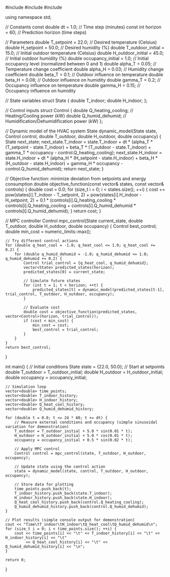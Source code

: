 #include <iostream>
#include <vector>
#include <cmath>

using namespace std;

// Constants
const double dt = 1.0; // Time step (minutes)
const int horizon = 60; // Prediction horizon (time steps)

// Parameters
double T_setpoint = 22.0; // Desired temperature (Celsius)
double H_setpoint = 50.0; // Desired humidity (%)
double T_outdoor_initial = 15.0; // Initial outdoor temperature (Celsius)
double H_outdoor_initial = 45.0; // Initial outdoor humidity (%)
double occupancy_initial = 1.0; // Initial occupancy level (normalized between 0 and 1)
double alpha_T = 0.05; // Temperature change coefficient
double alpha_H = 0.03; // Humidity change coefficient
double beta_T = 0.1; // Outdoor influence on temperature
double beta_H = 0.08; // Outdoor influence on humidity
double gamma_T = 0.2; // Occupancy influence on temperature
double gamma_H = 0.15; // Occupancy influence on humidity

// State variables
struct State {
    double T_indoor;
    double H_indoor;
};

// Control inputs
struct Control {
    double Q_heating_cooling; // Heating/Cooling power (kW)
    double Q_humid_dehumid; // Humidification/Dehumidification power (kW)
};

// Dynamic model of the HVAC system
State dynamic_model(State state, Control control, double T_outdoor, double H_outdoor, double occupancy) {
    State next_state;
    next_state.T_indoor = state.T_indoor + dt * (alpha_T * (T_setpoint - state.T_indoor) +
                                                beta_T * (T_outdoor - state.T_indoor) +
                                                gamma_T * occupancy -
                                                control.Q_heating_cooling);
    next_state.H_indoor = state.H_indoor + dt * (alpha_H * (H_setpoint - state.H_indoor) +
                                                beta_H * (H_outdoor - state.H_indoor) +
                                                gamma_H * occupancy -
                                                control.Q_humid_dehumid);
    return next_state;
}

// Objective function: minimize deviation from setpoints and energy consumption
double objective_function(const vector<State>& states, const vector<Control>& controls) {
    double cost = 0.0;
    for (size_t i = 0; i < states.size(); ++i) {
        cost += pow(states[i].T_indoor - T_setpoint, 2) + pow(states[i].H_indoor - H_setpoint, 2) + 
                0.1 * (controls[i].Q_heating_cooling * controls[i].Q_heating_cooling + 
                       controls[i].Q_humid_dehumid * controls[i].Q_humid_dehumid);
    }
    return cost;
}

// MPC controller
Control mpc_control(State current_state, double T_outdoor, double H_outdoor, double occupancy) {
    Control best_control;
    double min_cost = numeric_limits<double>::max();

    // Try different control actions
    for (double q_heat_cool = -1.0; q_heat_cool <= 1.0; q_heat_cool += 0.2) {
        for (double q_humid_dehumid = -1.0; q_humid_dehumid <= 1.0; q_humid_dehumid += 0.2) {
            Control trial_control = {q_heat_cool, q_humid_dehumid};
            vector<State> predicted_states(horizon);
            predicted_states[0] = current_state;

            // Simulate future states
            for (int t = 1; t < horizon; ++t) {
                predicted_states[t] = dynamic_model(predicted_states[t-1], trial_control, T_outdoor, H_outdoor, occupancy);
            }

            // Evaluate cost
            double cost = objective_function(predicted_states, vector<Control>(horizon, trial_control));
            if (cost < min_cost) {
                min_cost = cost;
                best_control = trial_control;
            }
        }
    }
    return best_control;
}

int main() {
    // Initial conditions
    State state = {22.0, 50.0}; // Start at setpoints
    double T_outdoor = T_outdoor_initial;
    double H_outdoor = H_outdoor_initial;
    double occupancy = occupancy_initial;

    // Simulation loop
    vector<double> time_points;
    vector<double> T_indoor_history;
    vector<double> H_indoor_history;
    vector<double> Q_heat_cool_history;
    vector<double> Q_humid_dehumid_history;

    for (double t = 0.0; t <= 24 * 60; t += dt) {
        // Measure external conditions and occupancy (simple sinusoidal variation for demonstration)
        T_outdoor = T_outdoor_initial + 5.0 * sin(0.01 * t);
        H_outdoor = H_outdoor_initial + 5.0 * cos(0.01 * t);
        occupancy = occupancy_initial + 0.5 * sin(0.02 * t);

        // Apply MPC control
        Control control = mpc_control(state, T_outdoor, H_outdoor, occupancy);

        // Update state using the control action
        state = dynamic_model(state, control, T_outdoor, H_outdoor, occupancy);

        // Store data for plotting
        time_points.push_back(t);
        T_indoor_history.push_back(state.T_indoor);
        H_indoor_history.push_back(state.H_indoor);
        Q_heat_cool_history.push_back(control.Q_heating_cooling);
        Q_humid_dehumid_history.push_back(control.Q_humid_dehumid);
    }

    // Plot results (simple console output for demonstration)
    cout << "Time\tT_indoor\tH_indoor\tQ_heat_cool\tQ_humid_dehumid\n";
    for (size_t i = 0; i < time_points.size(); ++i) {
        cout << time_points[i] << "\t" << T_indoor_history[i] << "\t" << H_indoor_history[i] << "\t"
             << Q_heat_cool_history[i] << "\t" << Q_humid_dehumid_history[i] << "\n";
    }

    return 0;
}



